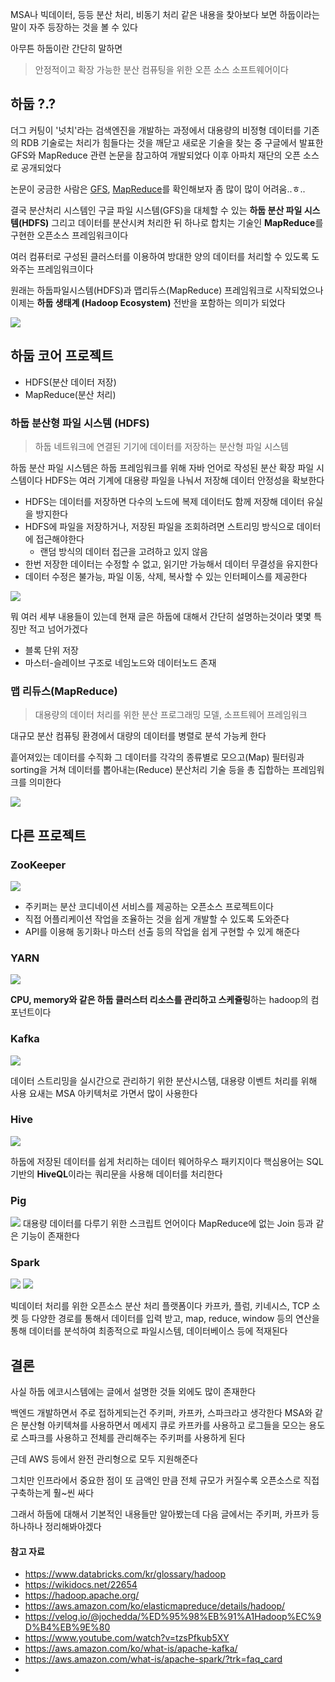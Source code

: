 MSA나 빅데이터, 등등 분산 처리, 비동기 처리 같은 내용을 찾아보다 보면
하둡이라는 말이 자주 등장하는 것을 볼 수 있다

아무튼 하둡이란 간단히 말하면
> 안정적이고 확장 가능한 분산 컴퓨팅을 위한 오픈 소스 소프트웨어이다

## 하둡 ?.?
더그 커팅이 '넛치'라는 검색엔진을 개발하는 과정에서 대용량의 비정형 데이터를 기존의 RDB 기술로는 처리가 힘들다는 것을 깨닫고
새로운 기술을 찾는 중 구글에서 발표한 GFS와 MapReduce 관련 논문을 참고하여 개발되었다
이후 아파치 재단의 오픈 소스로 공개되었다

논문이 궁금한 사람은 [GFS](https://static.googleusercontent.com/media/research.google.com/en//archive/gfs-sosp2003.pdf), [MapReduce](https://static.googleusercontent.com/media/research.google.com/en//archive/mapreduce-osdi04.pdf)를 확인해보자
좀 많이 많이 어려움..ㅎ..

결국 분산처리 시스템인 구글 파일 시스템(GFS)을 대체할 수 있는 **하둡 분산 파일 시스템(HDFS)**
그리고 데이터를 분산시켜 처리한 뒤 하나로 합치는 기술인 **MapReduce**를 구현한 오픈소스 프레임워크이다

여러 컴퓨터로 구성된 클러스터를 이용하여 방대한 양의 데이터를 처리할 수 있도록 도와주는 프레임워크이다


원래는 하둡파일시스템(HDFS)과 맵리듀스(MapReduce) 프레임워크로 시작되었으나
이제는 **하둡 생태계 (Hadoop Ecosystem)** 전반을 포함하는 의미가 되었다

![](https://i.imgur.com/GB1dVb4.png)


## 하둡 코어 프로젝트 
- HDFS(분산 데이터 저장)
- MapReduce(분산 처리)

### 하둡 분산형 파일 시스템 (HDFS)
> 하둡 네트워크에 연결된 기기에 데이터를 저장하는 분산형 파일 시스템

하둡 분산 파일 시스템은 하둡 프레임워크를 위해 자바 언어로 작성된 분산 확장 파일 시스템이다
HDFS는 여러 기계에 대용량 파일을 나눠서 저장해 데이터 안정성을 확보한다

- HDFS는 데이터를 저장하면 다수의 노드에 복제 데이터도 함께 저장해 데이터 유실을 방지한다
- HDFS에 파일을 저장하거나, 저장된 파일을 조회하려면 스트리밍 방식으로 데이터에 접근해야한다
	- 랜덤 방식의 데이터 접근을 고려하고 있지 않음
- 한번 저장한 데이터는 수정할 수 없고, 읽기만 가능해서 데이터 무결성을 유지한다
- 데이터 수정은 불가능, 파일 이동, 삭제, 복사할 수 있는 인터페이스를 제공한다

![](https://i.imgur.com/6SMMXHV.png)

뭐 여러 세부 내용들이 있는데 현재 글은 하둡에 대해서 간단히 설명하는것이라
몇몇 특징만 적고 넘어가겠다

- 블록 단위 저장
- 마스터-슬레이브 구조로 네임노드와 데이터노드 존재
### 맵 리듀스(MapReduce)
> 대용량의 데이터 처리를 위한 분산 프로그래밍 모델, 소프트웨어 프레임워크

대규모 분산 컴퓨팅 환경에서 대량의 데이터를 병렬로 분석 가능케 한다

흩어져있는 데이터를 수직화
그 데이터를 각각의 종류별로 모으고(Map)
필터링과 sorting을 거쳐 데이터를 뽑아내는(Reduce) 분산처리 기술
등을 총 집합하는 프레임워크를 의미한다

![](https://i.imgur.com/XfmZN6v.png)


## 다른 프로젝트
### ZooKeeper
![](https://i.imgur.com/uoSC2SH.png)
- 주키퍼는 분산 코디네이션 서비스를 제공하는 오픈소스 프로젝트이다
- 직접 어플리케이션 작업을 조율하는 것을 쉽게 개발할 수 있도록 도와준다
- API를 이용해 동기화나 마스터 선출 등의 작업을 쉽게 구현할 수 있게 해준다

### YARN
![](https://i.imgur.com/nTnLeBM.png)

**CPU, memory와 같은 하둡 클러스터 리소스를 관리하고 스케쥴링**하는 hadoop의 컴포넌트이다
### Kafka
![](https://i.imgur.com/1oyDCja.png)

데이터 스트리밍을 실시간으로 관리하기 위한 분산시스템, 대용량 이벤트 처리를 위해 사용
요새는 MSA 아키텍처로 가면서 많이 사용한다

### Hive
![](https://i.imgur.com/JMFFHKx.png)



하둡에 저장된 데이터를 쉽게 처리하는 데이터 웨어하우스 패키지이다
핵심용어는 SQL기반의 **HiveQL**이라는 쿼리문을 사용해 데이터를 처리한다
### Pig
![](https://i.imgur.com/rLQ9qmQ.png)
대용량 데이터를 다루기 위한 스크립트 언어이다
MapReduce에 없는 Join 등과 같은 기능이 존재한다

### Spark
![](https://i.imgur.com/g3BQrKo.png)
![](https://i.imgur.com/xQsibfJ.png)

빅데이터 처리를 위한 오픈소스 분산 처리 플랫폼이다
카프카, 플럼, 키네시스, TCP 소켓 등 다양한 경로를 통해서 데이터를 입력 받고, map, reduce, window 등의 연산을 통해 데이터를 분석하여 최종적으로 파일시스템, 데이터베이스 등에 적재된다


## 결론

사실 하둡 에코시스템에는 글에서 설명한 것들 외에도 많이 존재한다

백엔드 개발하면서 주로 접하게되는건 주키퍼, 카프카, 스파크라고 생각한다
MSA와 같은 분산형 아키텍쳐를 사용하면서 메세지 큐로 카프카를 사용하고
로그들을 모으는 용도로 스파크를 사용하고
전체를 관리해주는 주키퍼를 사용하게 된다

근데 AWS 등에서 완전 관리형으로 모두 지원해준다

그치만 인프라에서 중요한 점이 또 금액인 만큼
전체 규모가 커질수록 오픈소스로 직접 구축하는게 훨~씬 싸다

그래서 하둡에 대해서 기본적인 내용들만 알아봤는데
다음 글에서는 주키퍼, 카프카 등 하나하나 정리해봐야겠다

#### 참고 자료
- https://www.databricks.com/kr/glossary/hadoop
- https://wikidocs.net/22654
- https://hadoop.apache.org/
- https://aws.amazon.com/ko/elasticmapreduce/details/hadoop/
- https://velog.io/@jochedda/%ED%95%98%EB%91%A1Hadoop%EC%9D%B4%EB%9E%80
- https://www.youtube.com/watch?v=tzsPfkub5XY
- https://aws.amazon.com/ko/what-is/apache-kafka/
- https://aws.amazon.com/what-is/apache-spark/?trk=faq_card
- 
